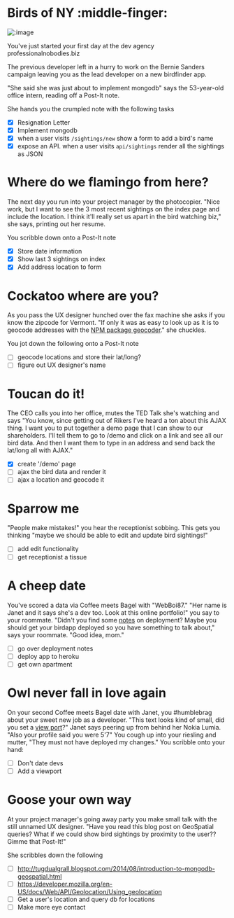 # Birds of NY :middle-finger:

![:image](https://img1.etsystatic.com/049/0/6289898/il_fullxfull.711382185_hm60.jpg)

You've just started your first day at the dev agency professionalnobodies.biz

The previous developer left in a hurry to work on the Bernie Sanders campaign
leaving you as the lead developer on a new birdfinder app.

"She said she was just about to implement mongodb" says the 53-year-old office
intern, reading off a Post-It note.

She hands you the crumpled note with the following tasks

- [x] Resignation Letter
- [x] Implement mongodb
- [x] when a user visits `/sightings/new` show a form to add a bird's name
- [x] expose an API. when a user visits `api/sightings` render all the sightings as JSON

# Where do we flamingo from here?

The next day you run into your project manager by the photocopier. "Nice work, but
I want to see the 3 most recent sightings on the index page and include the location.
I think it'll really set us apart in the bird watching biz," she says, printing
out her resume.

You scribble down onto a Post-It note

- [x] Store date information
- [x] Show last 3 sightings on index
- [x] Add address location to form

# Cockatoo where are you?

As you pass the UX designer hunched over the fax machine she asks if you know the
zipcode for Vermont.  "If only it was as easy to look up as it is to geocode addresses
with the [NPM package geocoder](https://www.npmjs.com/package/geocoder)." she chuckles.

You jot down the following onto a Post-It note

- [ ] geocode locations and store their lat/long?
- [ ] figure out UX designer's name

# Toucan do it!

The CEO calls you into her office, mutes the TED Talk she's watching and says "You know,
since getting out of Rikers I've heard a ton about this AJAX thing. I want you to
put together a demo page that I can show to our shareholders. I'll tell them to
go to /demo and click on a link and see all our bird data. And then I want them
to type in an address and send back the lat/long all with AJAX."

- [x] create '/demo' page
- [ ] ajax the bird data and render it
- [ ] ajax a location and geocode it

# Sparrow me

"People make mistakes!" you hear the receptionist sobbing. This
gets you thinking "maybe we should be able to edit and update bird sightings!"

- [ ] add edit functionality
- [ ] get receptionist a tissue

# A cheep date

You've scored a data via Coffee meets Bagel with "WebBoi87." "Her name is Janet
and it says she's a dev too. Look at this online portfolio!" you say to your
roommate. "Didn't you find some [notes](notes.md) on deployment? Maybe you should get your birdapp deployed so you have something to talk about," says your roommate. "Good idea, mom."

- [ ] go over deployment notes
- [ ] deploy app to heroku
- [ ] get own apartment

# Owl never fall in love again

On your second Coffee meets Bagel date with Janet, you #humblebrag about your sweet
new job as a developer. "This text looks kind of small, did you set a
[view port](https://developer.mozilla.org/en-US/docs/Mozilla/Mobile/Viewport_meta_tag)?"
Janet says peering up from behind her Nokia Lumia. "Also your profile said you were 5'7"
You cough up into your riesling and mutter, "They must not have deployed my changes."
You scribble onto your hand:

- [ ] Don't date devs
- [ ] Add a viewport

# Goose your own way

At your project manager's going away party you make small talk with the still
unnamed UX designer.  "Have you read this blog post on GeoSpatial queries? What if
we could show bird sightings by proximity to the user?? Gimme that Post-It!"

She scribbles down the following

- [ ] http://tugdualgrall.blogspot.com/2014/08/introduction-to-mongodb-geospatial.html
- [ ] https://developer.mozilla.org/en-US/docs/Web/API/Geolocation/Using_geolocation
- [ ] Get a user's location and query db for locations
- [ ] Make more eye contact
